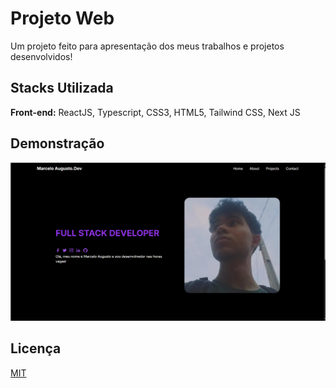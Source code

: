# Projeto Web

Um projeto feito para apresentação dos meus trabalhos e projetos desenvolvidos!

## Stacks Utilizada

**Front-end:** ReactJS, Typescript, CSS3, HTML5, Tailwind CSS, Next JS

## Demonstração
 
![Home Page](image.png)

## Licença

[MIT](https://choosealicense.com/licenses/mit/)
